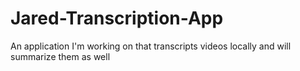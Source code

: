 # Jared-Transcription-App
An application I'm working on that transcripts videos locally and will summarize them as well
